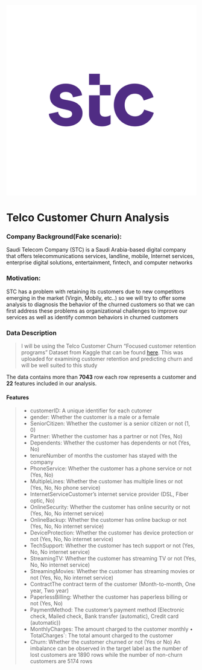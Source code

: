 ![alt text](./stc_logo.png)
# Telco Customer Churn Analysis

### Company Background(Fake scenario):

Saudi Telecom Company (STC) is a Saudi Arabia-based digital company that offers telecommunications services, landline, mobile, Internet services, enterprise digital solutions, entertainment, fintech, and computer networks

### Motivation:
STC has a problem with retaining its customers due to new competitors emerging in the market (Virgin, Mobily, etc..) so we will try to offer some analysis to diagnosis the behavior of the churned customers so that we can first address these problems as organizational challenges to improve our services as well as identify common behaviors in churned customers

### Data Description

>I will be using the Telco Customer Churn “Focused customer retention programs” Dataset from Kaggle that can be found [here](https://www.kaggle.com/blastchar/telco-customer-churn).
This was uploaded for examining customer retention and predicting churn and will be well suited to this study

The data contains more than **7043** row each row represents a customer and **22** features included in our analysis.
#### Features
>- customerID: A unique identifier for each cutomer
>- gender: Whether the customer is a male or a female
>- SeniorCitizen: Whether the customer is a senior citizen or not (1, 0)
>- Partner: Whether the customer has a partner or not (Yes, No)
>- Dependents: Whether the customer has dependents or not (Yes, No)
>- tenureNumber of months the customer has stayed with the company
>- PhoneService: Whether the customer has a phone service or not (Yes, No)
>- MultipleLines: Whether the customer has multiple lines or not (Yes, No, No phone service)
>- InternetServiceCustomer’s internet service provider (DSL, Fiber optic, No)
>- OnlineSecurity: Whether the customer has online security or not (Yes, No, No internet service)
>- OnlineBackup: Whether the customer has online backup or not (Yes, No, No internet service)
>- DeviceProtection: Whether the customer has device protection or not (Yes, No, No internet service)
>- TechSupport: Whether the customer has tech support or not (Yes, No, No internet service)
>- StreamingTV: Whether the customer has streaming TV or not (Yes, No, No internet service)
>- StreamingMovies: Whether the customer has streaming movies or not (Yes, No, No internet service)
>- ContractThe contract term of the customer (Month-to-month, One year, Two year)
>- PaperlessBilling: Whether the customer has paperless billing or not (Yes, No)
>- PaymentMethod: The customer’s payment method (Electronic check, Mailed check, Bank transfer (automatic), Credit card (automatic))
>- MonthlyCharges: The amount charged to the customer monthly • TotalCharges`: The total amount charged to the customer
>- Churn: Whether the customer churned or not (Yes or No)
An imbalance can be observed in the target label as the number of lost customers are 1890 rows while the number of non-churn customers are 5174 rows


